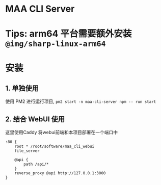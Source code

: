 # MAA CLI Server
# Tips: arm64 平台需要额外安装 `@img/sharp-linux-arm64`

# 安装

## 1. 单独使用
使用 PM2 进行运行项目, `pm2 start -n maa-cli-server npm -- run start`

## 2. 结合 WebUI 使用
这里使用Caddy 将webui前端和本项目部署在一个端口中

```Caddyfile
:80 {
    root * /root/software/maa_cli_webui
    file_server

    @api {
        path /api/*
    }
    reverse_proxy @api http://127.0.0.1:3000
}
```

